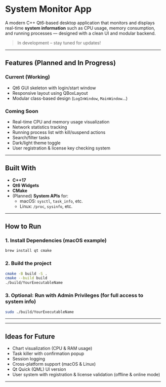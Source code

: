 
# System Monitor App

A modern C++ Qt6-based desktop application that monitors and displays real-time **system information** such as CPU usage, memory consumption, and running processes — designed with a clean UI and modular backend.

> In development – stay tuned for updates!
---

##  Features (Planned and In Progress)

###  Current (Working)
- Qt6 GUI skeleton with login/start window
- Responsive layout using QBoxLayout
- Modular class-based design (`LogInWindow`, `MainWindow`...)

###  Coming Soon
- Real-time CPU and memory usage visualization
- Network statistics tracking
- Running process list with kill/suspend actions
- Search/filter tasks
- Dark/light theme toggle
- User registration & license key checking system

---

##  Built With

- **C++17**
- **Qt6 Widgets**
- **CMake**
- (Planned) **System APIs** for:
  - macOS: `sysctl`, `task_info`, etc.
  - Linux: `/proc`, `sysinfo`, etc.

---

##  How to Run

### 1. Install Dependencies (macOS example)

```bash
brew install qt cmake
```

### 2. Build the project

```bash
cmake -B build -S .
cmake --build build
./build/YourExecutableName
```

### 3. Optional: Run with Admin Privileges (for full access to system info)

```bash
sudo ./build/YourExecutableName
```

---

---

## Ideas for Future

- Chart visualization (CPU & RAM usage)
- Task killer with confirmation popup
- Session logging
- Cross-platform support (macOS & Linux)
- Qt Quick (QML) UI version
- User system with registration & license validation (offline & online mode)

---


